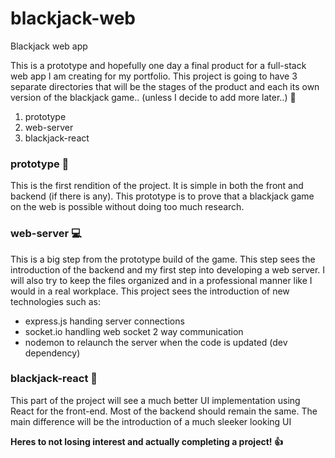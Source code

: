 # blackjack-web
Blackjack web app

This is a prototype and hopefully one day a final product for a full-stack web app I am creating for my portfolio. This project is going to have 3 separate directories that will be the stages of the product and each its own version of the blackjack game.. (unless I decide to add more later..) 🫡

1. prototype
2. web-server
3. blackjack-react

### prototype 🤖

This is the first rendition of the project. It is simple in both the front and backend (if there is any). This prototype is to prove that a blackjack game on the web is possible without doing too much research.

### web-server 💻

This is a big step from the prototype build of the game. This step sees the introduction of the backend and my first step into developing a web server. I will also try to keep the files organized and in a professional manner like I would in a real workplace. This project sees the introduction of new technologies such as:

- express.js  handing server connections
- socket.io   handling web socket 2 way communication
- nodemon     to relaunch the server when the code is updated (dev dependency)

### blackjack-react 🚀

This part of the project will see a much better UI implementation using React for the front-end. Most of the backend should remain the same. The main difference will be the introduction of a much sleeker looking UI

**Heres to not losing interest and actually completing a project! 👍**
